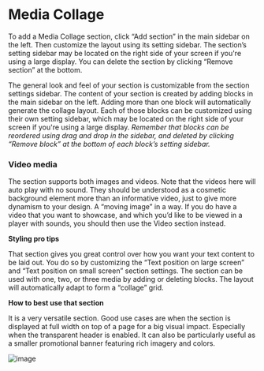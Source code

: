 # Media Collage

To add a Media Collage section, click “Add section” in the main sidebar on the left. Then customize the layout using its setting sidebar. The section’s setting sidebar may be located on the right side of your screen if you're using a large display. You can delete the section by clicking “Remove section” at the bottom.

The general look and feel of your section is customizable from the section settings sidebar. The content of your section is created by adding blocks in the main sidebar on the left. Adding more than one block will automatically generate the collage layout. Each of those blocks can be customized using their own setting sidebar, which may be located on the right side of your screen if you're using a large display. *Remember that blocks can be reordered using drag and drop in the sidebar, and deleted by clicking “Remove block” at the bottom of each block’s setting sidebar.*

### Video media

The section supports both images and videos. Note that the videos here will auto play with no sound. They should be understood as a cosmetic background element more than an informative video, just to give more dynamism to your design. A “moving image” in a way. If you do have a video that you want to showcase, and which you’d like to be viewed in a player with sounds, you should then use the Video section instead.

**Styling pro tips**

That section gives you great control over how you want your text content to be laid out. You do so by customizing the “Text position on large screen” and “Text position on small screen” section settings. The section can be used with one, two, or three media by adding or deleting blocks. The layout will automatically adapt to form a “collage” grid.

**How to best use that section**

It is a very versatile section. Good use cases are when the section is displayed at full width on top of a page for a big visual impact. Especially when the transparent header is enabled. It can also be particularly useful as a smaller promotional banner featuring rich imagery and colors.

![image](https://github.com/user-attachments/assets/447a45dd-a3ff-4444-bb32-b89410fc7a0d)
